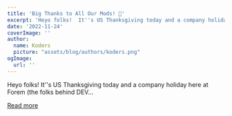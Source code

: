 ```yaml
---
title: 'Big Thanks to All Our Mods! 🙌'
excerpt: 'Heyo folks!  It''s US Thanksgiving today and a company holiday here at Forem (the folks behind DEV...'
date: '2022-11-24'
coverImage: ''
author:
  name: Koders
  picture: "assets/blog/authors/koders.png"
ogImage:
  url: ''
---
```


Heyo folks!  It''s US Thanksgiving today and a company holiday here at Forem (the folks behind DEV...

[Read more](https://dev.to/devteam/big-thanks-to-all-our-mods-4jl)
